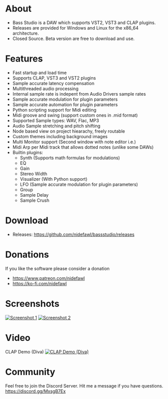 About
=========
- Bass Studio is a DAW which supports VST2, VST3 and CLAP plugins.
- Releases are provided for Windows and Linux for the x86_64 architecture.
- Closed Source. Beta version are free to download and use.


Features
=========
- Fast startup and load time
- Supports CLAP, VST3 and VST2 plugins
- Sample accurate latency compensation
- Multithreaded audio processing
- Internal sample rate is indepent from Audio Drivers sample rates
- Sample accurate modulation for plugin parameters
- Sample accurate automation for plugin parameters
- Python scripting support for Midi editing
- Midi groove and swing (support custom ones in .mid format)
- Supported Sample types: WAV, Flac, MP3
- Audio Sample stretching and pitch shifting
- Node based view on project hiearachy, freely routable
- Custom themes including background images
- Multi Monitor support (Second window with note editor i.e.)
- Midi Arp per Midi track that allows dotted notes (unlike some DAWs)
- Builtin plugins:
  - Synth (Supports math formulas for modulations)
  - EQ
  - Gain
  - Stereo Width
  - Visualizer (With Python support)
  - LFO (Sample accurate modulation for plugin parameters)
  - Group
  - Sample Delay
  - Sample Crush


Download
=========
- Releases: https://github.com/nidefawl/bassstudio/releases

Donations
=========
If you like the software please consider a donation
- https://www.patreon.com/nidefawl
- https://ko-fi.com/nidefawl

Screenshots
=========
[![Screenshot 1](https://i.imgur.com/gxTUcoa.jpeg)](https://i.imgur.com/gxTUcoa.jpeg)
[![Screenshot 2](https://i.imgur.com/ezsmeET.jpeg)](https://i.imgur.com/ezsmeET.jpeg)

Video
=========
CLAP Demo (Diva)
[![CLAP Demo (Diva)](https://img.youtube.com/vi/iW27lEGNil8/maxresdefault.jpg)](https://youtu.be/iW27lEGNil8)

Community
=========
Feel free to join the Discord Server. Hit me a message if you have questions. https://discord.gg/MxsgB7Ex

